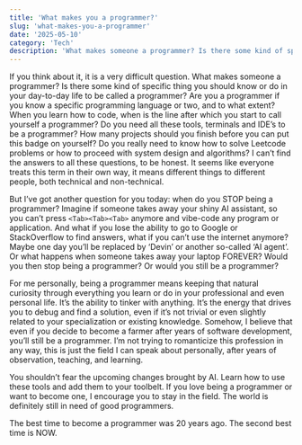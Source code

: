 ```yaml
---
title: 'What makes you a programmer?'
slug: 'what-makes-you-a-programmer'
date: '2025-05-10'
category: 'Tech'
description: 'What makes someone a programmer? Is there some kind of specific thing you should know or do in your day-to-day life to be called a programmer? It seems like everyone treats this term in their own way, it means different things to different people, both technical and non-technical.'
---
```


If you think about it, it is a very difficult question. What makes someone a programmer? Is there some kind of specific thing you should know or do in your day-to-day life to be called a programmer? Are you a programmer if you know a specific programming language or two, and to what extent? When you learn how to code, when is the line after which you start to call yourself a programmer? Do you need all these tools, terminals and IDE’s to be a programmer? How many projects should you finish before you can put this badge on yourself? Do you really need to know how to solve Leetcode problems or how to proceed with system design and algorithms? I can’t find the answers to all these questions, to be honest. It seems like everyone treats this term in their own way, it means different things to different people, both technical and non-technical.

But I’ve got another question for you today: when do you STOP being a programmer? Imagine if someone takes away your shiny AI assistant, so you can’t press `<Tab><Tab><Tab>` anymore and vibe-code any program or application. And what if you lose the ability to go to Google or StackOverflow to find answers, what if you can’t use the internet anymore? Maybe one day you’ll be replaced by ‘Devin’ or another so-called ‘AI agent’. Or what happens when someone takes away your laptop FOREVER? Would you then stop being a programmer? Or would you still be a programmer?

For me personally, being a programmer means keeping that natural curiosity through everything you learn or do in your professional and even personal life. It’s the ability to tinker with anything. It’s the energy that drives you to debug and find a solution, even if it’s not trivial or even slightly related to your specialization or existing knowledge. Somehow, I believe that even if you decide to become a farmer after years of software development, you’ll still be a programmer. I’m not trying to romanticize this profession in any way, this is just the field I can speak about personally, after years of observation, teaching, and learning.

You shouldn’t fear the upcoming changes brought by AI. Learn how to use these tools and add them to your toolbelt. If you love being a programmer or want to become one, I encourage you to stay in the field. The world is definitely still in need of good programmers.

The best time to become a programmer was 20 years ago. The second best time is NOW.
